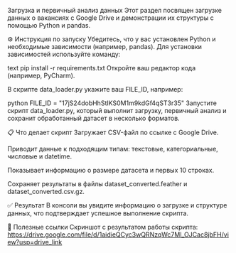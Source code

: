 Загрузка и первичный анализ данных
Этот раздел посвящен загрузке данных о вакансиях с Google Drive и демонстрации их структуры с помощью Python и pandas.

⚙️ Инструкция по запуску
Убедитесь, что у вас установлен Python и необходимые зависимости (например, pandas). Для установки зависимостей используйте команду:

text
pip install -r requirements.txt
Откройте ваш редактор кода (например, PyCharm).

В скрипте data_loader.py укажите ваш FILE_ID, например:

python
FILE_ID = "17jS24dobHhStIKS0M1m9kdGf4qST3r35"
Запустите скрипт data_loader.py, который выполнит загрузку, первичный анализ и сохранит обработанный датасет в несколько форматов.

📋 Что делает скрипт
Загружает CSV-файл по ссылке с Google Drive.

Приводит данные к подходящим типам: текстовые, категориальные, числовые и datetime.

Показывает информацию о размере датасета и первых 10 строках.

Сохраняет результаты в файлы dataset_converted.feather и dataset_converted.csv.gz.

✅ Результат
В консоли вы увидите информацию о загрузке и структуре данных, что подтверждает успешное выполнение скрипта.

🎯 Полезные ссылки
Скриншот с результатом работы скрипта:
https://drive.google.com/file/d/1aidieQCyc3wQRNzqWc7Ml_OJCac8jbFH/view?usp=drive_link